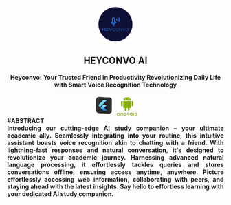 <div align="center">
   <img width="80" height="80" src="/image/icon.png" alt="Heyconvo_Image"/>
   <h2>HEYCONVO AI</h2>
<!--    <p>a material design, <strong>closed source live-weather app</strong> for android with <strong>Material You</strong> theming.</p> -->
    <p><strong>Heyconvo: <strong>Your Trusted Friend in Productivity Revolutionizing Daily Life with Smart Voice Recognition Technology</p>
</div>
<div align="center">
    <img width="50" height="50" src="/image/flutter-removebg-preview.png" alt="Heyconvo_Image">
    <img width="50" height="50" src="/image/png-transparent-android-software-development-logo-android-text-grass-desktop-wallpaper-thumbnail-removebg-preview.png" alt="Heyconvo_Image">
</div>
#ABSTRACT
<div align="justify">
Introducing our cutting-edge AI study companion – your ultimate academic ally. Seamlessly integrating into your routine, this intuitive assistant boasts voice recognition akin to chatting with a friend. With lightning-fast responses and natural conversation, it's designed to revolutionize your academic journey. Harnessing advanced natural language processing, it effortlessly tackles queries and stores conversations offline, ensuring access anytime, anywhere. Picture effortlessly accessing web information, collaborating with peers, and staying ahead with the latest insights. Say hello to effortless learning with your dedicated AI study companion.
</div>
